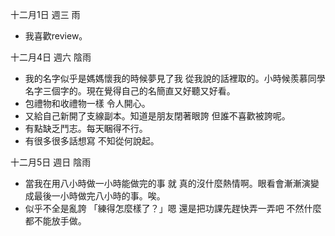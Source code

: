 十二月1日 週三 雨
- 我喜歡review。

十二月4日 週六 陰雨
- 我的名字似乎是媽媽懷我的時候夢見了我 從我說的話裡取的。小時候羨慕同學名字三個字的。現在覺得自己的名簡直又好聽又好看。
- 包禮物和收禮物一樣 令人開心。
- 又給自己新開了支線副本。知道是朋友閉著眼誇 但誰不喜歡被誇呢。
- 有點缺乏鬥志。每天睏得不行。
- 有很多很多話想寫 不知從何說起。

十二月5日 週日 陰雨
- 當我在用八小時做一小時能做完的事 就 真的沒什麼熱情啊。眼看會漸漸演變成最後一小時做完八小時的事。唉。
- 似乎不全是亂誇 「練得怎麼樣了？」嗯 還是把功課先趕快弄一弄吧 不然什麼都不能放手做。
